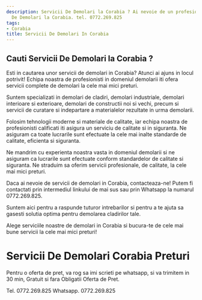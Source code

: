 ```yaml
---
description: Servicii De Demolari la Corabia ? Ai nevoie de un profesionist in Servicii
  De Demolari la Corabia. tel. 0772.269.825
tags:
- Corabia
title: Servicii De Demolari In Corabia
---
```



## Cauti Servicii De Demolari la Corabia ?


Esti in cautarea unor servicii de demolari in Corabia? Atunci ai ajuns in locul potrivit! Echipa noastra de profesionisti in domeniul demolarii iti ofera servicii complete de demolari la cele mai mici preturi.

Suntem specializati in demolari de cladiri, demolari industriale, demolari interioare si exterioare, demolari de constructii noi si vechi, precum si servicii de curatare si indepartare a materialelor rezultate in urma demolarii.

Folosim tehnologii moderne si materiale de calitate, iar echipa noastra de profesionisti calificati iti asigura un serviciu de calitate si in siguranta. Ne asiguram ca toate lucrarile sunt efectuate la cele mai inalte standarde de calitate, eficienta si siguranta.

Ne mandrim cu experienta noastra vasta in domeniul demolarii si ne asiguram ca lucrarile sunt efectuate conform standardelor de calitate si siguranta. Ne straduim sa oferim servicii profesionale, de calitate, la cele mai mici preturi.

Daca ai nevoie de servicii de demolari in Corabia, contacteaza-ne! Putem fi contactati prin intermediul linkului de mai sus sau prin Whatsapp la numarul 0772.269.825. 

Suntem aici pentru a raspunde tuturor intrebarilor si pentru a te ajuta sa gasesti solutia optima pentru demolarea cladirilor tale. 

Alege serviciile noastre de demolari in Corabia si bucura-te de cele mai bune servicii la cele mai mici preturi!

# Servicii De Demolari Corabia Preturi
Pentru o oferta de pret, va rog sa imi scrieti pe whatsapp, si va trimitem in 30 min, Gratuit si fara Obligatii Oferta de Pret.

Tel. 0772.269.825
Whatsapp. 0772.269.825